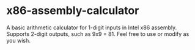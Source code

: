 # x86-assembly-calculator
A basic arithmetic calculator for 1-digit inputs in Intel x86 assembly. Supports 2-digit outputs, such as 9x9 = 81.
Feel free to use or modify as you wish.
